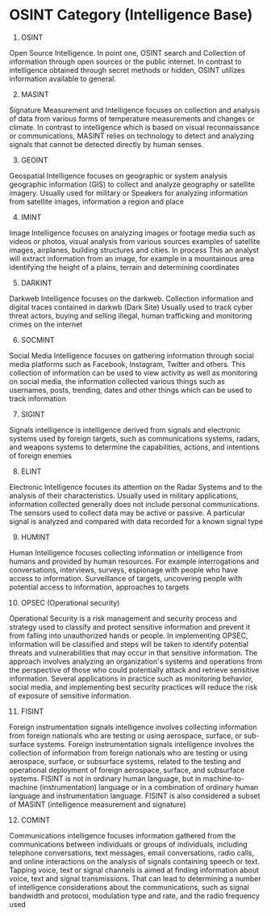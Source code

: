# OSINT Category (Intelligence Base) 

1. OSINT

Open Source Intelligence. In point one, OSINT search and Collection of information through open sources or the public internet. In contrast to intelligence obtained through secret methods or hidden, OSINT utilizes information available to general. 

2. MASINT

Signature Measurement and Intelligence focuses on collection and analysis of data from various forms of temperature measurements and changes or climate. In contrast to intelligence which is based on visual reconnaissance or communications, MASINT relies on technology to detect and analyzing signals that cannot be detected directly by human senses. 

3. GEOINT

Geospatial Intelligence focuses on geographic or system analysis geographic information (GIS) to collect and analyze geography or satellite imagery. Usually used for military or Speakers for analyzing information from satellite images, information a region and place

4. IMINT

Image Intelligence focuses on analyzing images or footage media such as videos or photos, visual analysis from various sources examples of satellite images, airplanes, building structures and cities. In process
This an analyst will extract information from an image, for example in a mountainous area identifying the height of a plains, terrain and determining coordinates

5. DARKINT 

Darkweb Intelligence focuses on the darkweb. Collection information and digital traces contained in darkwb (Dark Site) Usually used to track cyber threat actors, buying and selling illegal, human trafficking and monitoring crimes on the internet

6. SOCMINT

Social Media Intelligence focuses on gathering information through social media platforms such as Facebook, Instagram, Twitter and others. This collection of information can be used to view activity as well as monitoring on social media, the information collected various things such as usernames, posts, trending, dates and other things which can be used to track information

7. SIGINT 

Signals intelligence is intelligence derived from signals and electronic systems used by foreign targets, such as communications systems, radars, and weapons systems to determine the capabilities, actions, and intentions of foreign enemies

8. ELINT

Electronic Intelligence focuses its attention on the Radar Systems and to the analysis of their characteristics. Usually used in military applications, information collected generally does not include personal communications. The sensors used to collect data may be active or passive. A particular signal is analyzed and compared with data recorded for a known signal type

9. HUMINT

Human Intelligence focuses collecting information or intelligence from humans and provided by human resources. For example interrogations and conversations, interviews, surveys, espionage with people who have access to information. Surveillance of targets, uncovering people with potential access to information, approaches to targets

10. OPSEC (Operational security)

Operational Security is a risk management and security process and strategy used to classify and protect sensitive information and prevent it from falling into unauthorized hands or people. In implementing OPSEC, information will be classified and steps will be taken to identify potential threats and vulnerabilities that may occur in that sensitive information. The approach involves analyzing an organization's systems and operations from the perspective of those who could potentially attack and retrieve sensitive information. Several applications in practice such as monitoring behavior, social media, and implementing best security practices will reduce the risk of exposure of sensitive information.

11. FISINT 

Foreign instrumentation signals intelligence involves collecting information from foreign nationals who are testing or using aerospace, surface, or sub-surface systems. Foreign instrumentation signals intelligence involves the collection of information from foreign nationals who are testing or using aerospace, surface, or subsurface systems, related to the testing and operational deployment of foreign aerospace, surface, and subsurface systems. FISINT is not in ordinary human language, but in machine-to-machine (instrumentation) language or in a combination of ordinary human language and instrumentation language. FISINT is also considered a subset of MASINT (intelligence measurement and signature)

12. COMINT 

Communications intelligence focuses information gathered from the communications between individuals or groups of individuals, including telephone conversations, text messages, email conversations, radio calls, and online interactions on the analysis of signals containing speech or text. Tapping voice, text or signal channels is aimed at finding information about voice, text and signal transmissions. That can lead to determining a number of intelligence considerations about the communications, such as signal bandwidth and protocol, modulation type and rate, and the radio frequency used